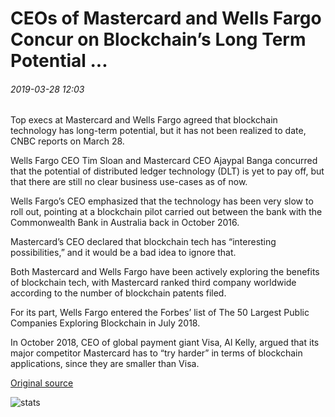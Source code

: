 # CEOs of Mastercard and Wells Fargo Concur on Blockchain’s Long Term Potential ...

###### 2019-03-28 12:03

Top execs at Mastercard and Wells Fargo agreed that blockchain technology has long-term potential, but it has not been realized to date, CNBC reports on March 28.

Wells Fargo CEO Tim Sloan and Mastercard CEO Ajaypal Banga concurred that the potential of distributed ledger technology (DLT) is yet to pay off, but that there are still no clear business use-cases as of now.

Wells Fargo’s CEO emphasized that the technology has been very slow to roll out, pointing at a blockchain pilot carried out between the bank with the Commonwealth Bank in Australia back in October 2016.

Mastercard’s CEO declared that blockchain tech has “interesting possibilities,” and it would be a bad idea to ignore that.

Both Mastercard and Wells Fargo have been actively exploring the benefits of blockchain tech, with Mastercard ranked third company worldwide according to the number of blockchain patents filed.

For its part, Wells Fargo entered the Forbes’ list of The 50 Largest Public Companies Exploring Blockchain in July 2018.

In October 2018, CEO of global payment giant Visa, Al Kelly, argued that its major competitor Mastercard has to “try harder” in terms of blockchain applications, since they are smaller than Visa.

[Original source](https://cointelegraph.com/news/ceos-of-mastercard-and-wells-fargo-concur-on-blockchains-long-term-potential)

![stats](https://c.statcounter.com/11760860/0/a89fa40b/1/ "stats")